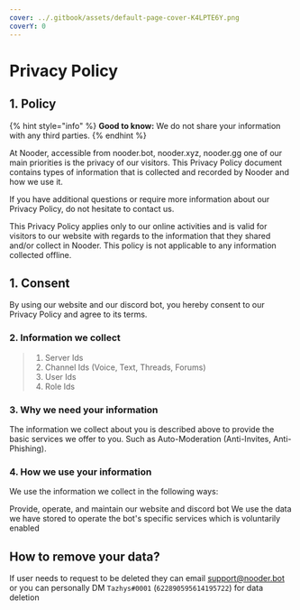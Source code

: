 ```yaml
---
cover: ../.gitbook/assets/default-page-cover-K4LPTE6Y.png
coverY: 0
---
```


# Privacy Policy

## 1. Policy

{% hint style="info" %}
**Good to know:** We do not share your information with any third parties.
{% endhint %}

At Nooder, accessible from nooder.bot, nooder.xyz, nooder.gg one of our main priorities is the privacy of our visitors. This Privacy Policy document contains types of information that is collected and recorded by Nooder and how we use it.

If you have additional questions or require more information about our Privacy Policy, do not hesitate to contact us.

This Privacy Policy applies only to our online activities and is valid for visitors to our website with regards to the information that they shared and/or collect in Nooder. This policy is not applicable to any information collected offline.

## 1. Consent

By using our website and our discord bot, you hereby consent to our Privacy Policy and agree to its terms.

### 2. Information we collect

> 1. Server Ids
> 2. Channel Ids (Voice, Text, Threads, Forums)
> 3. User Ids
> 4. Role Ids

### 3. Why we need your information

The information we collect about you is described above to provide the basic services we offer to you. Such as Auto-Moderation (Anti-Invites, Anti-Phishing).

### 4. How we use your information

We use the information we collect in the following ways:

Provide, operate, and maintain our website and discord bot We use the data we have stored to operate the bot's specific services which is voluntarily enabled

## How to remove your data?

If user needs to request to be deleted they can email support@nooder.bot or you can personally DM `Tazhys#0001` (`622890595614195722`) for data deletion
